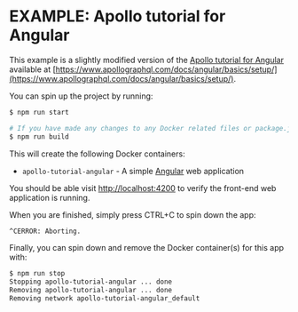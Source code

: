 # EXAMPLE: Apollo tutorial for Angular

This example is a slightly modified version of the [Apollo tutorial for Angular](https://www.apollographql.com/docs/angular/basics/setup/) available at [https://www.apollographql.com/docs/angular/basics/setup/](https://www.apollographql.com/docs/angular/basics/setup/).

You can spin up the project by running:

```sh
$ npm run start

# If you have made any changes to any Docker related files or package.json, you can force a clean build of the app with:
$ npm run build
```

This will create the following Docker containers:

- `apollo-tutorial-angular` - A simple [Angular](https://angular.io) web application

You should be able visit [http://localhost:4200](http://localhost:4200) to verify the front-end web application is running.

When you are finished, simply press CTRL+C to spin down the app:

```sh
^CERROR: Aborting.
```

Finally, you can spin down and remove the Docker container(s) for this app with:

```sh
$ npm run stop
Stopping apollo-tutorial-angular ... done
Removing apollo-tutorial-angular ... done
Removing network apollo-tutorial-angular_default

```
